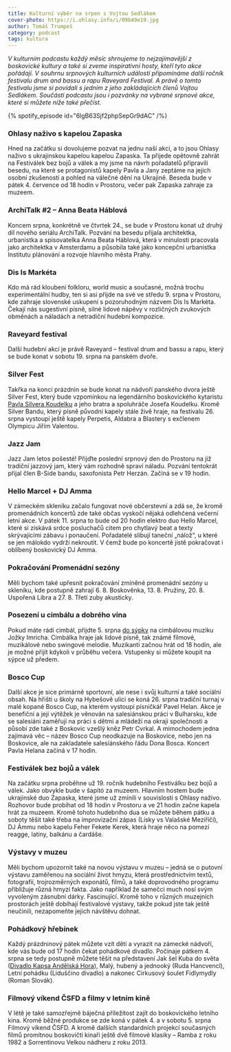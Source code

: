 ```yaml
---
title: Kulturní výběr na srpen s Vojtou Sedlákem
cover-photo: https://i.ohlasy.info/i/09b49e19.jpg
author: Tomáš Trumpeš
category: podcast
tags: kultura
---
```


*V kulturním podcastu každý měsíc shrnujeme to nejzajímavější z boskovické kultury a také si zveme inspirativní hosty, kteří tyto akce pořádají. V souhrnu srpnových kulturních událostí připomínáme další ročník festivalu drum and bassu a rapu Raveyard Festival. A právě o tomto festivalu jsme si povídali s jedním z jeho zakládajících členů Vojtou Sedlákem. Součástí podcastu jsou i pozvánky na vybrané srpnové akce, které si můžete níže také přečíst.*

{% spotify_episode id="6lgB63Sjf2phpSepGr9dAC" /%}

### Ohlasy naživo s kapelou Zapaska

Hned na začátku si dovolujeme pozvat na jednu naši akci, a to jsou Ohlasy naživo s ukrajinskou kapelou kapelou Zapaska. Ta přijede opětovně zahrát na Festiválek bez bojů a válek a my jsme na návrh pořadatelů připravili besedu, na které se protagonistů kapely Pavla a Jany zeptáme na jejich osobní zkušenosti a pohled na válečné dění na Ukrajině. Beseda bude v pátek 4. července od 18 hodin v Prostoru, večer pak Zapaska zahraje za muzeem.

### ArchiTalk #2 – Anna Beata Háblová

Koncem srpna, konkrétně ve čtvrtek 24., se bude v Prostoru konat už druhý díl nového seriálu ArchiTalk. Pozvání na besedu přijala architektka, urbanistka a spisovatelka Anna Beata Háblová, která v minulosti pracovala jako architektka v Amsterdamu a působila také jako koncepční urbanistka Institutu plánování a rozvoje hlavního města Prahy.

### Dis Is Markéta

Kdo má rád kloubení folkloru, world music a současné, možná trochu experimentální hudby, ten si asi přijde na své ve středu 9. srpna v Prostoru, kde zahraje slovenské uskupení s pozoruhodným názvem Dis Is Markéta. Čekají nás sugestivní písně, silné lidové nápěvy v rozličných zvukových obměnách a náladách a netradiční hudební kompozice.

### Raveyard festival

Další hudební akcí je právě Raveyard – festival drum and bassu a rapu, který se bude konat v sobotu 19. srpna na panském dvoře. 

### Silver Fest

Takřka na konci prázdnin se bude konat na nádvoří panského dvora ještě Silver Fest, který bude vzpomínkou na legendárního boskovického kytaristu [Pavla Silvera Koudelku](https://ohlasy.info/clanky/2016/07/nekrolog-silver.html) a jeho bratra a spoluhráče Josefa Koudelku. Kromě Silver Bandu, který písně původní kapely stále živě hraje, na festivalu 26. srpna vystoupí ještě kapely Perpetis, Aldabra a Blastery s exčlenem Olympicu Jiřím Valentou.

### Jazz Jam

Jazz Jam letos pošesté! Přijďte poslední srpnový den do Prostoru na již tradiční jazzový jam, který vám rozhodně spraví náladu. Pozvání tentokrát přijal člen B-Side bandu, saxofonista Petr Herzán. Začíná se v 19 hodin.

### Hello Marcel + DJ Amma

V zámeckém skleníku začalo fungovat nové občerstevní a zdá se, že kromě promenádních koncertů zde také občas vyskočí nějaká odlehčená večerní letní akce. V pátek 11. srpna to bude od 20 hodin elektro duo Hello Marcel, které si získává srdce posluchačů citem pro chytlavý beat a texty skrývajícími zábavu i ponaučení. Pořadatelé slibují taneční „nálož“, u které se jen málokdo vydrží nekroutit. V čemž bude po koncertě jistě pokračovat i oblíbený boskovický DJ Amma.

### Pokračování Promenádní sezóny

Měli bychom také upřesnit pokračování zmíněné promenádní sezóny u skleníku, kde postupně zahrají 6. 8. Boskověnka, 13. 8. Pružiny, 20. 8. Uspořená Libra a ​27. 8. Třetí zuby akusticky.

### Posezení u cimbálu a dobrého vína

Pokud máte rádi cimbál, přijdte 5. srpna [do sýpky](http://knizecky.cz/content/14-sypka) na cimbálovou muziku Jožky Imricha. Cimbálka hraje jak lidové písně, tak známé filmové, muzikálové nebo swingové melodie. Muzikanti začnou hrát od 18 hodin, ale je možné přijít kdykoli v průběhu večera. Vstupenky si můžete koupit na sýpce už předem.

### Bosco Cup

Další akce je sice primárně sportovní, ale nese i svůj kulturní a také sociální obsah. Na hřišti u školy na Hybešově ulici se koná 26. srpna tradiční turnaj v malé kopané Bosco Cup, na kterém vystoupí písničkář Pavel Helan. Akce je benefiční a její výtěžek je věnován na salesiánskou práci v Bulharsku, kde se salesiáni zaměřují na práci s dětmi a mládeží na okraji společnosti a působí zde také z Boskovic vzešlý kněz Petr Cvrkal. A mimochodem jedna zajímavá věc – název Bosco Cup neodkazuje na Boskovice, nebo jen na Boskovice, ale na zakladatele salesiánského řádu Dona Bosca. Koncert Pavla Helana začíná v 17 hodin.

### Festiválek bez bojů a válek

Na začátku srpna proběhne už 19. ročník hudebního Festiválku bez bojů a válek. Jako obvykle bude v šapitó za muzeem. Hlavním hostem bude ukrajinské duo Zapaska, které jsme už zmínili v souvislosti s Ohlasy naživo. Rozhovor bude probíhat od 18 hodin v Prostoru a ve 21 hodin začne kapela hrát za muzeem. Kromě tohoto hudebního dua se můžete během pátku a soboty těšit také třeba na improvizační zápas (Lísky vs Valašské Meziříčí), DJ Ámmu nebo kapelu Feher Fekete Kerek, která hraje něco na pomezí reagge, latiny, balkánu a čardáše.

### Výstavy v muzeu

Měli bychom upozornit také na novou výstavu v muzeu – jedná se o putovní výstavu zaměřenou na sociální život hmyzu, která prostřednictvím textů, fotografií, trojrozměrných exponátů, filmů, a také doprovodného programu přibližuje různá hmyzí fakta. Jako například že samečci much nosí svým vyvoleným zásnubní dárky. Fascinující. Kromě toho v různých muzejních prostorách ještě dobíhají festivalové výstavy, takže pokud jste tak ještě neučinili, nezapomeňte jejich návštěvu dohnat.

### Pohádkový hřebínek

Každý prázdninový pátek můžete vzít děti a vyrazit na zámecké nádvoří, kde vás bude od 17 hodin čekat pohádkové divadlo. Počínaje pátkem 4. srpna se tedy postupně můžete těšit na představení Jak šel Kuba do světa ([Divadlo Kapsa Andělská Hora](https://www.kulturaboskovice.cz/kultura/akce/divadlo-kapsa-andelska-hora-jak-sel-kuba-do-sveta)), Malý, hubený a jednooký (Ruda Hancvencl), Letní pohádku (Liduščino divadlo) a nakonec Cirkusový šoulet Fidlymydly (Roman Slovák).

### Filmový víkend ČSFD a filmy v letním kině

V létě je také samozřejmě báječná příležitost zajít do boskovického letního kina. Kromě běžné produkce se zde koná v pátek 4. a v sobotu 5. srpna Filmový víkend ČSFD. A kromě dalších standardních projekcí současných filmů promítnou boskovičtí kinaři ještě dvě filmové klasiky – Ramba z roku 1982 a Sorrentinovu Velkou nádheru z roku 2013.
